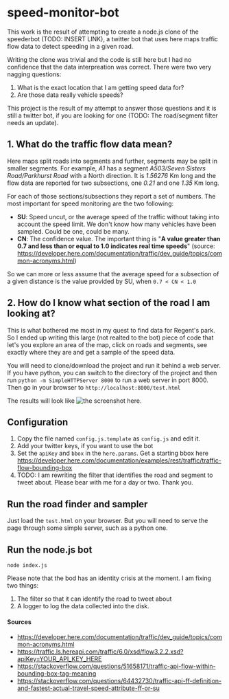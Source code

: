 # speed-monitor-bot #

This work is the result of attempting to create a node.js clone of the speederbot (TODO: INSERT LINK), a twitter bot that uses here maps traffic flow data to detect speeding in a given road.

Writing the clone was trivial and the code is still here but I had no confidence that the data interpreation was correct. There were two very nagging questions:

1. What is the exact location that I am getting speed data for?
2. Are those data really vehicle speeds?

This project is the result of my attempt to answer those questions and it is still a twitter bot, if you are looking for one (TODO: The road/segment filter needs an update).


## 1. What do the traffic flow data mean? ##

Here maps split roads into segments and further, segments may be split in smaller segments. For example, *A1* has a segment *A503/Seven Sisters Road/Parkhurst Road* with a North direction. It is *1.56276* Km long and the flow data are reported for two subsections, one *0.21* and one *1.35* Km long.

For each of those sections/subsections they report a set of numbers. The most important for speed monitoring are the two following:

* **SU**: Speed uncut, or the average speed of the traffic without taking into account the speed limit. We don't know how many vehicles have been sampled. Could be one, could be many.
* **CN**: The confidence value. The important thing is "**A value greater than 0.7 and less than or equal to 1.0 indicates real time speeds**" (source: https://developer.here.com/documentation/traffic/dev_guide/topics/common-acronyms.html)


So we can more or less assume that the average speed for a subsection of a given distance is the value provided by SU, when `0.7 < CN < 1.0`

## 2. How do I know what section of the road I am looking at? ##

This is what bothered me most in my quest to find data for Regent's park. So I ended up writing this large (not realted to the bot) piece of code that let's you explore an area of the map, click on roads and segments, see exactly where they are and get a sample of the speed data.

You will need to clone/download the project and run it behind a web server. If you have python, you can switch to the directory of the project and then run `python -m SimpleHTTPServer 8000` to run a web server in port 8000. Then go in your browser to `http://localhost:8000/test.html`

The results will look like ![the screenshot here](https://user-images.githubusercontent.com/493791/130260565-a6a25dd2-b054-4af4-be4c-cd91e3f9945f.png).

## Configuration ##

1. Copy the file named `config.js.template` as `config.js` and edit it.
2. Add your twitter keys, if you want to use the bot
3. Set the `apiKey` and `bbox` in the `here.params`. Get a starting bbox here https://developer.here.com/documentation/examples/rest/traffic/traffic-flow-bounding-box
4. TODO: I am rewriting the filter that identifies the road and segment to tweet about. Please bear with me for a day or two. Thank you.

## Run the road finder and sampler ##

Just load the `test.html` on your browser. But you will need to serve the page through some simple server, such as a python one.


## Run the node.js bot ##
```
node index.js

```

Please note that the bod has an identity crisis at the moment. I am fixing two things:

1. The filter so that it can identify the road to tweet about
2. A logger to log the data collected into the disk.

#### Sources ####

* https://developer.here.com/documentation/traffic/dev_guide/topics/common-acronyms.html
* https://traffic.ls.hereapi.com/traffic/6.0/xsd/flow3.2.2.xsd?apiKey=YOUR_API_KEY_HERE
* https://stackoverflow.com/questions/51658171/traffic-api-flow-within-bounding-box-tag-meaning
* https://stackoverflow.com/questions/64432730/traffic-api-ff-definition-and-fastest-actual-travel-speed-attribute-ff-or-su

